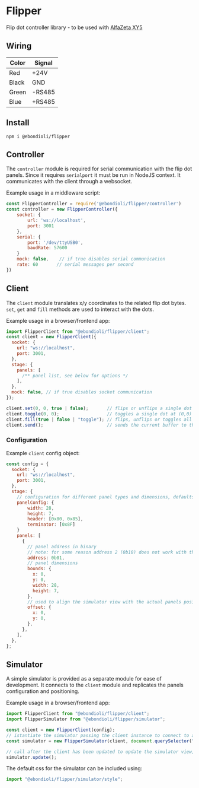 # Flipper

Flip dot controller library - to be used with [AlfaZeta XY5](https://flipdots.com/en/products-services/flip-dot-boards-xy5/)

## Wiring

| Color | Signal |
| ----- | ------ |
| Red   | +24V   |
| Black | GND    |
| Green | -RS485 |
| Blue  | +RS485 |

## Install

```
npm i @ebondioli/flipper
```

## Controller

The `controller` module is required for serial communication with the flip dot panels. Since it requires `serialport` it must be run in NodeJS context. It communicates with the client through a websocket.

Example usage in a middleware script:

```js
const FlipperController = require('@ebondioli/flipper/controller')
const controller = new FlipperController({
    socket: {
        url: 'ws://localhost',
        port: 3001
    },
    serial: {
        port: '/dev/ttyUSB0',
        baudRate: 57600
    }
    mock: false,    // if true disables serial communication
    rate: 60       // serial messages per second
})
```

## Client

The `client` module translates x/y coordinates to the related flip dot bytes. `set`, `get` and `fill` methods are used to interact with the dots.

Example usage in a browser/frontend app:

```js
import FlipperClient from "@ebondioli/flipper/client";
const client = new FlipperClient({
  socket: {
    url: "ws://localhost",
    port: 3001,
  },
  stage: {
    panels: [
      /** panel list, see below for options */
    ],
  },
  mock: false, // if true disables socket communication
});

client.set(0, 0, true | false);       // flips or unflips a single dot at (0,0)
client.toggle(0, 0);                  // toggles a single dot at (0,0)
client.fill(true | false | "toggle"); // flips, unflips or toggles all dots
client.send();                        // sends the current buffer to the middleware, usually called on an interval or requestAnimationFrame
```

### Configuration

Example `client` config object:

```js
const config = {
  socket: {
    url: "ws://localhost",
    port: 3001,
  },
  stage: {
    // configuration for different panel types and dimensions, defaults are for AlfaZeta XY5
    panelConfig: {
        width: 28,
        height: 7,
        header: [0x80, 0x85],
        terminator: [0x8F]
    }
    panels: [
      {
        // panel address in binary
        // note: for some reason address 2 (0b10) does not work with the current flip dot panels
        address: 0b01,
        // panel dimensions
        bounds: {
          x: 0,
          y: 0,
          width: 28,
          height: 7,
        },
        // used to align the simulator view with the actual panels positioning
        offset: {
          x: 0,
          y: 0,
        },
      },
    ],
  },
};
```

## Simulator

A simple simulator is provided as a separate module for ease of development. It connects to the `client` module and replicates the panels configuration and positioning.

Example usage in a browser/frontend app:

```js
import FlipperClient from "@ebondioli/flipper/client";
import FlipperSimulator from "@ebondioli/flipper/simulator";

const client = new FlipperClient(config);
// istantiate the simulator passing the client instance to connect to and a dom element where to mount it
const simulator = new FlipperSimulator(client, document.querySelector("#app"));

// call after the client has been updated to update the simulator view, e.g. in an interval or requestAnimationFrame
simulator.update();
```

The default css for the simulator can be included using:

```js
import "@ebondioli/flipper/simulator/style";
```
